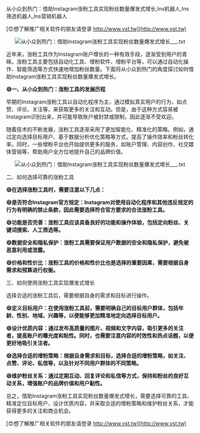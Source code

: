 从小众到热门：借助Instagram涨粉工具实现粉丝数量爆发式增长,Ins机器人,Ins筛选机器人,Ins营销机器人

[😍想了解推广相关软件的朋友请登录 http://www.vst.tw](http://www.vst.tw)

 <center><img src="https://vst.tw/MP4/tuiguang/png/8.png" alt="从小众到热门：借助Instagram涨粉工具实现粉丝数量爆发式增长___.txt"></center>

近年来，涨粉工具作为Instagram账户增长的一种有效手段，逐渐受到用户的青睐。涨粉工具主要包括自动化工具、增粉软件、增粉平台等，可以通过自动化操作、智能筛选等方式快速地增加粉丝数量。下面将从小众到热门的角度探讨如何借助Instagram涨粉工具实现粉丝数量爆发式增长。

**😄一、从小众到热门：涨粉工具的发展历程**

早期的Instagram涨粉工具以自动化程序为主，通过模拟真实用户的行为，如点赞、评论、关注等，来获取更多的关注和互动。但是，由于这种方式容易被Instagram识别出来，并可能导致账户被封禁或限制，因此逐渐不受欢迎。

随着技术的不断发展，涨粉工具逐渐采用了更加智能化、精准化的策略。例如，通过定向选择目标用户、基于数据分析优化策略等方式，提高了操作效率和粉丝转化率。同时，一些增粉平台也开始提供更多的服务，如账户管理、内容创作、社交媒体营销等，帮助用户全方位地提升自己的品牌价值。

 <center><img src="https://vst.tw/MP4/tuiguang/png/8.png" alt="从小众到热门：借助Instagram涨粉工具实现粉丝数量爆发式增长___.txt"></center>

二、如何选择可靠的涨粉工具

**😄在选择涨粉工具时，需要注意以下几点：**

**😄是否符合Instagram官方规定：Instagram对使用自动化程序和其他违反规定的行为有明确的禁止条款，因此需要选择符合官方要求的合法涨粉工具。**

**😄功能是否完善：涨粉工具应该具备良好的功能和操作体验，包括定向粉丝、关键词搜索、人工筛选等。**

**😄数据安全和隐私保护：涨粉工具需要保证用户数据的安全和隐私保护，避免被恶意利用或泄露。**

**😄价格和性价比：涨粉工具的价格和性价比也是选择的重要因素，需要根据自身需求和预算进行权衡。**

三、如何使用涨粉工具实现爆发式增长

选择合适的涨粉工具后，需要根据自身的需求和目标进行操作。

**😄定义目标用户：在使用涨粉工具前，需要明确自己的目标用户群体，包括年龄、性别、地域、兴趣等，以便能够更加精准地定向选择目标用户。**

**😄设计优质内容：通过发布高质量的图片、视频和文字内容，吸引更多的关注者，提高账户的曝光度和粘性。同时，也需要注意内容的时效性和热点话题，以便更好地吸引关注者。**

**😄选择合适的增粉策略：根据自身需求和目标，选择合适的增粉策略，如关注、点赞、评论、私信等，以及针对不同用户群体的不同策略。**

**😄维护粉丝关系：通过定期互动、回复评论和私信等方式，保持和粉丝的良好互动关系，增强账户的品牌价值和用户黏性。**

总之，借助Instagram涨粉工具实现粉丝数量爆发式增长，需要选择可靠的工具、精准定位目标用户、设计优质内容，并采取合适的增粉策略和维护粉丝关系，才能获得更多的关注和商业机会。

[😍想了解推广相关软件的朋友请登录 http://www.vst.tw](http://www.vst.tw)



